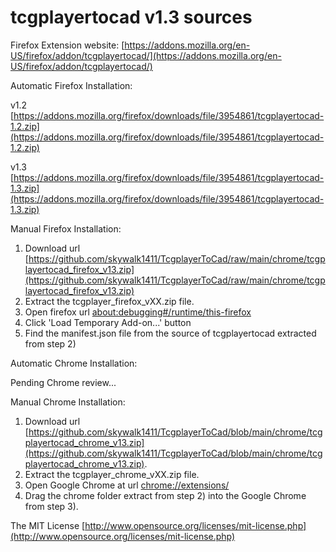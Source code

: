 # tcgplayertocad v1.3 sources

Firefox Extension website:
[https://addons.mozilla.org/en-US/firefox/addon/tcgplayertocad/](https://addons.mozilla.org/en-US/firefox/addon/tcgplayertocad/)

Automatic Firefox Installation:

v1.2 [https://addons.mozilla.org/firefox/downloads/file/3954861/tcgplayertocad-1.2.zip](https://addons.mozilla.org/firefox/downloads/file/3954861/tcgplayertocad-1.2.zip)

v1.3 [https://addons.mozilla.org/firefox/downloads/file/3954861/tcgplayertocad-1.3.zip](https://addons.mozilla.org/firefox/downloads/file/3954861/tcgplayertocad-1.3.zip)

Manual Firefox Installation:

1) Download url [https://github.com/skywalk1411/TcgplayerToCad/raw/main/chrome/tcgplayertocad_firefox_v13.zip](https://github.com/skywalk1411/TcgplayerToCad/raw/main/chrome/tcgplayertocad_firefox_v13.zip)
2) Extract the tcgplayer_firefox_vXX.zip file.
3) Open firefox url [about:debugging#/runtime/this-firefox](about:debugging#/runtime/this-firefox)
4) Click 'Load Temporary Add-on...' button
5) Find the manifest.json file from the source of tcgplayertocad extracted from step 2)

Automatic Chrome Installation:

Pending Chrome review...

Manual Chrome Installation:
1) Download url [https://github.com/skywalk1411/TcgplayerToCad/blob/main/chrome/tcgplayertocad_chrome_v13.zip](https://github.com/skywalk1411/TcgplayerToCad/blob/main/chrome/tcgplayertocad_chrome_v13.zip).
2) Extract the tcgplayer_chrome_vXX.zip file.
3) Open Google Chrome at url [chrome://extensions/](chrome://extensions/)
4) Drag the chrome folder extract from step 2) into the Google Chrome from step 3).

The MIT License [http://www.opensource.org/licenses/mit-license.php](http://www.opensource.org/licenses/mit-license.php)
